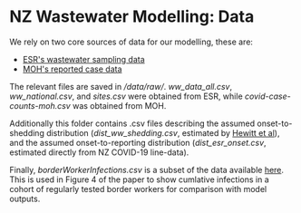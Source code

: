 # NZ Wastewater Modelling: Data

We rely on two core sources of data for our modelling, these are:
- [ESR's wastewater sampling data](https://github.com/ESR-NZ/covid_in_wastewater)
- [MOH's reported case data](https://github.com/minhealthnz/nz-covid-data)

The relevant files are saved in */data/raw/*. *ww_data_all.csv*, *ww_national.csv*, and *sites.csv* were obtained from ESR, while *covid-case-counts-moh.csv* was obtained from MOH.

Additionally this folder contains .csv files describing the assumed onset-to-shedding distribution (*dist_ww_shedding.csv*, estimated by [Hewitt et al](https://doi.org/10.1016/j.watres.2021.118032)), and the assumed onset-to-reporting distribution (*dist_esr_onset.csv*, estimated directly from NZ COVID-19 line-data).

Finally, *borderWorkerInfections.csv* is a subset of the data available [here](https://github.com/michaelplanknz/modelling-ba5-in-nz). This is used in Figure 4 of the paper to show cumlative infections in a cohort of regularly tested border workers for comparison with model outputs.